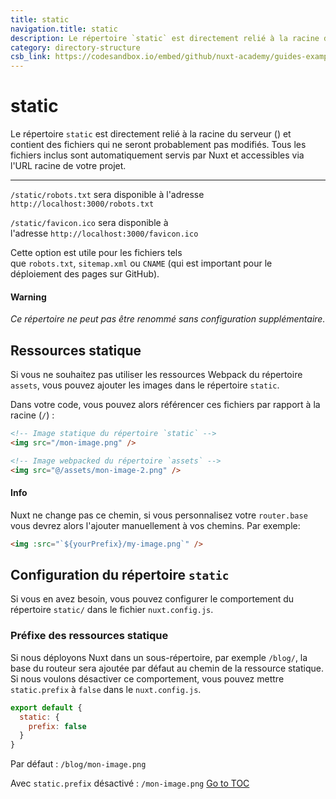 ```yaml
---
title: static
navigation.title: static
description: Le répertoire `static` est directement relié à la racine du serveur () et contient des fichiers qui ne seront probablement pas modifiés. Tous les fichiers inclus sont automatiquement servis par Nuxt et accessibles via l'URL racine de votre projet.
category: directory-structure
csb_link: https://codesandbox.io/embed/github/nuxt-academy/guides-examples/tree/master/04_directory_structure/13_static?fontsize=14&hidenavigation=1&theme=dark
---
```


# static

Le répertoire `static` est directement relié à la racine du serveur () et contient des fichiers qui ne seront probablement pas modifiés. Tous les fichiers inclus sont automatiquement servis par Nuxt et accessibles via l'URL racine de votre projet.

---

`/static/robots.txt` sera disponible à l'adresse `http://localhost:3000/robots.txt`

`/static/favicon.ico` sera disponible à l'adresse `http://localhost:3000/favicon.ico`

Cette option est utile pour les fichiers tels que `robots.txt`, `sitemap.xml` ou `CNAME` (qui est important pour le déploiement des pages sur GitHub).

#### Warning
_Ce répertoire ne peut pas être renommé sans configuration supplémentaire._


## Ressources statique

Si vous ne souhaitez pas utiliser les ressources Webpack du répertoire `assets`, vous pouvez ajouter les images dans le répertoire `static`.

Dans votre code, vous pouvez alors référencer ces fichiers par rapport à la racine (`/`) :

```html
<!-- Image statique du répertoire `static` -->
<img src="/mon-image.png" />

<!-- Image webpacked du répertoire `assets` -->
<img src="@/assets/mon-image-2.png" />
```

#### Info
Nuxt ne change pas ce chemin, si vous personnalisez votre `router.base` vous devrez alors l'ajouter manuellement à vos chemins. Par exemple:

```html
<img :src="`${yourPrefix}/my-image.png`" />
```



## Configuration du répertoire `static`

Si vous en avez besoin, vous pouvez configurer le comportement du répertoire `static/` dans le fichier `nuxt.config.js`.

### Préfixe des ressources statique

Si nous déployons Nuxt dans un sous-répertoire, par exemple `/blog/`, la base du routeur sera ajoutée par défaut au chemin de la ressource statique. Si nous voulons désactiver ce comportement, vous pouvez mettre `static.prefix` à `false` dans le `nuxt.config.js`.

```js
export default {
  static: {
    prefix: false
  }
}
```

Par défaut : `/blog/mon-image.png`

Avec `static.prefix` désactivé : `/mon-image.png`
<span style='float: footnote;'><a href="../index.html#toc">Go to TOC</a></span>
